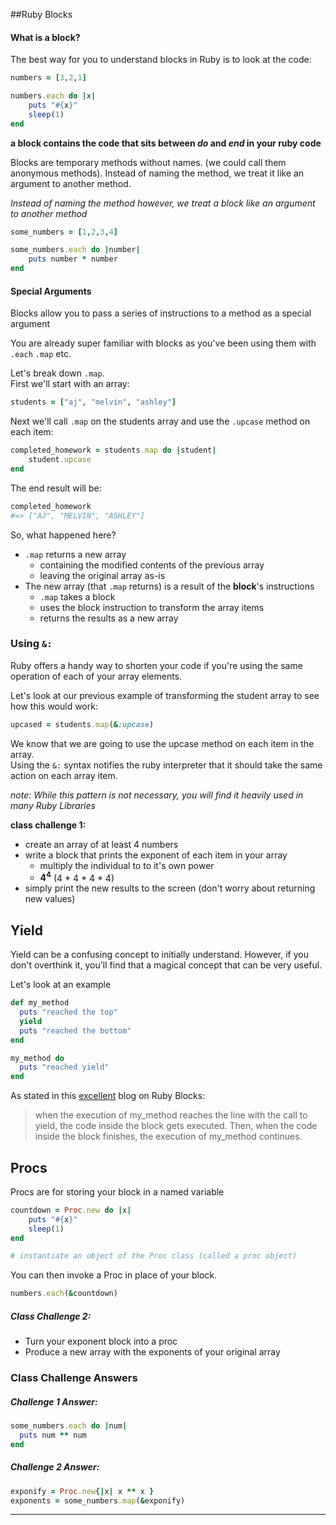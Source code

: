 ##Ruby Blocks

#### What is a block? 

The best way for you to understand blocks in Ruby is to look at the code:

```ruby 
numbers = [3,2,1]

numbers.each do |x|
	puts "#{x}"
	sleep(1)
end
```

**a block contains the code that sits between _*do*_ and _*end*_ in your ruby code** 

Blocks are temporary methods without names. (we could call them anonymous methods). Instead of naming the method, we treat it like an argument to another method. 

*Instead of naming the method however, we treat a block like an argument to another method*

```ruby
some_numbers = [1,2,3,4]

some_numbers.each do |number|
	puts number * number
end
```

#### Special Arguments
Blocks allow you to pass a series of instructions to a method as a special argument

You are already super familiar with blocks as you've been using them with `.each` `.map` etc. 

Let's break down `.map`. <br> First we'll start with an array:

```ruby
students = ["aj", "melvin", "ashley"]
```

Next we'll call `.map` on the students array and use the `.upcase` method on each item:

```ruby
completed_homework = students.map do |student|
	student.upcase
end
```

The end result will be:

```ruby
completed_homework
#=> ["AJ", "MELVIN", "ASHLEY"]
```

So, what happened here?

- `.map` returns a new array
	- containing the modified contents of the previous array
	- leaving the original array as-is
- The new array (that `.map` returns) is a result of the **block**'s instructions 
	- `.map` takes a block
	- uses the block instruction to transform the array items
	- returns the results as a new array

### Using `&:`

Ruby offers a handy way to shorten your code if you're using the same operation of each of your array elements. 

Let's look at our previous example of transforming the student array to see how this would work:

```ruby
upcased = students.map(&:upcase)
```
We know that we are going to use the upcase method on each item in the array.<br>
Using the `&:` syntax notifies the ruby interpreter that it should take the same action on each array item. 

*note: While this pattern is not necessary, you will find it heavily used in many Ruby Libraries*

**class challenge 1:**

- create an array of at least 4 numbers
- write a block that prints the exponent of each item in your array
	- multiply the individual to to it's own power 
	- **4<sup>4</sup>** (4 * 4 * 4 * 4)
- simply print the new results to the screen (don't worry about returning new values)


## Yield

Yield can be a confusing concept to initially understand. However, if you don't overthink it, you'll find that a magical concept that can be very useful. 

Let's look at an example

```ruby
def my_method
  puts "reached the top"
  yield
  puts "reached the bottom"
end

my_method do
  puts "reached yield"
end
```

As stated in this [excellent](http://mixandgo.com/blog/mastering-ruby-blocks-in-less-than-5-minutes) blog on Ruby Blocks: 
> when the execution of my_method reaches the line with the call to yield, the code inside the block gets executed. Then, when the code inside the block finishes, the execution of my_method continues.

## Procs

Procs are for storing your block in a named variable


```ruby
countdown = Proc.new do |x|
	puts "#{x}" 
	sleep(1)
end

# instantiate an object of the Proc class (called a proc object)

```
You can then invoke a Proc in place of your block.

```ruby
numbers.each(&countdown)
```

##### Class Challenge 2: 
- Turn your exponent block into a proc
- Produce a new array with the exponents of your original array


### Class Challenge Answers

##### Challenge 1 Answer: 

```ruby
some_numbers.each do |num|
  puts num ** num
end
```

##### Challenge 2 Answer: 

```ruby 
exponify = Proc.new{|x| x ** x }
exponents = some_numbers.map(&exponify)
```
_ _ _ _

